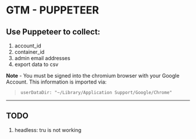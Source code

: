 # GTM - PUPPETEER
## Use Puppeteer to collect:
1. account_id
2. container_id
3. admin email addresses
4. export data to csv

**Note** - You must be signed into the chromium browser with your Google Account. This information is imported via: 
>`userDataDir: "~/Library/Application Support/Google/Chrome"` 
---

## TODO
   1. headless: tru is not working